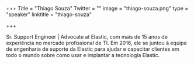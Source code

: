 +++
Title = "Thiago Souza"
Twitter = ""
image = "thiago-souza.png"
type = "speaker"
linktitle = "thiago-souza"

+++

Sr. Support Engineer | Advocate at Elastic, com mais de 15 anos de experiência no mercado profissional de TI. Em 2016, ele se juntou à equipe de engenharia de suporte da Elastic para ajudar e capacitar clientes em todo o mundo sobre como usar e implantar a tecnologia Elastic.
